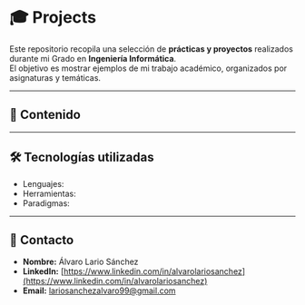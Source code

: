 # 🎓 Projects

Este repositorio recopila una selección de **prácticas y proyectos** realizados durante mi Grado en **Ingeniería Informática**.  
El objetivo es mostrar ejemplos de mi trabajo académico, organizados por asignaturas y temáticas.

---

## 📂 Contenido

---

## 🛠️ Tecnologías utilizadas

- Lenguajes: 
- Herramientas: 
- Paradigmas: 

---

## 📧 Contacto

- **Nombre:** Álvaro Lario Sánchez  
- **LinkedIn:** [https://www.linkedin.com/in/alvarolariosanchez](https://www.linkedin.com/in/alvarolariosanchez)  
- **Email:** lariosanchezalvaro99@gmail.com  
